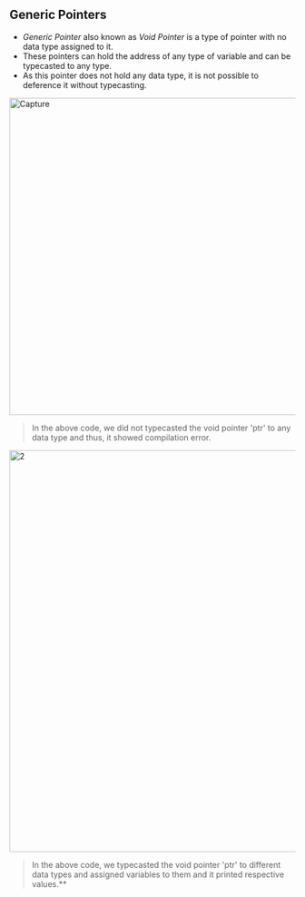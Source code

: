 ## Generic Pointers
* *Generic Pointer* also known as *Void Pointer* is a type of pointer with no data type assigned to it.
* These pointers can hold the address of any type of variable and can be typecasted to any type.
* As this pointer does not hold any data type, it is not possible to deference it without typecasting.

<img width="559" alt="Capture" src="https://user-images.githubusercontent.com/74143496/129726946-ec827db9-ed72-48ab-b3f9-cffc3c6d8e7a.PNG">

> In the above code, we did not typecasted the void pointer 'ptr' to any data type and thus, it showed compilation error.

<img width="708" alt="2" src="https://user-images.githubusercontent.com/74143496/129727145-76c41314-d1cb-4c4d-8402-74c648fe22bb.PNG">

> In the above code, we typecasted the void pointer 'ptr' to different data types and assigned variables to them and it printed respective values.**









